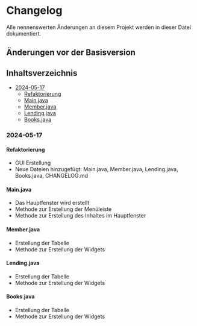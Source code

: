 # Changelog
Alle nennenswerten Änderungen an diesem Projekt werden in dieser Datei dokumentiert.


## Änderungen vor der Basisversion
## Inhaltsverzeichnis
- [2024-05-17](#2024-05-17)
  - [Refaktorierung](#refaktorierung)
  - [Main.java](#mainjava)
  - [Member.java](#memberjava)
  - [Lending.java](#lendingjava)
  - [Books.java](#booksjava)

### 2024-05-17
#### Refaktorierung
- GUI Erstellung
- Neue Dateien hinzugefügt: Main.java, Member.java, Lending.java, Books.java, CHANGELOG.md

#### Main.java
- Das Hauptfenster wird erstellt
- Methode zur Erstellung der Menüleiste
- Methode zur Erstellung des Inhaltes im Hauptfenster

#### Member.java
- Erstellung der Tabelle
- Methode zur Erstellung der Widgets

#### Lending.java
- Erstellung der Tabelle
- Methode zur Erstellung der Widgets

#### Books.java
- Erstellung der Tabelle
- Methode zur Erstellung der Widgets